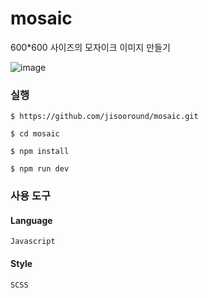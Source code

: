 # mosaic

600\*600 사이즈의 모자이크 이미지 만들기

![image](https://github.com/jisooround/mosaic/assets/110647022/e810f3e9-015d-40bb-b2b7-6713b6d82b96)


### 실행

```
$ https://github.com/jisooround/mosaic.git
```

```
$ cd mosaic
```

```
$ npm install
```

```
$ npm run dev
```

### 사용 도구

#### Language
`Javascript`

#### Style
`SCSS`
